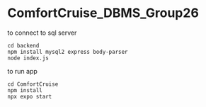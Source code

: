 # ComfortCruise_DBMS_Group26

to connect to sql server
```
cd backend
npm install mysql2 express body-parser
node index.js
```

to run app
```
cd ComfortCruise
npm install
npx expo start
```



